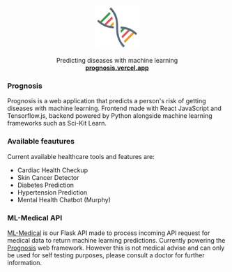 <p align="center">
  <a href="prognosis.vercel.app">
    <img src="./public/export.png" width="100">
  </a>

  <p align="center">
    Predicting diseases with machine learning
    <br>
    <a href="prognosis.vercel.app"><strong>prognosis.vercel.app</strong></a>
  </p>
</p>





### **Prognosis**
Prognosis is a web application that predicts a person's risk of getting diseases with machine learning. Frontend made with React JavaScript and Tensorflow.js, backend powered by Python alongside machine learning frameworks such as Sci-Kit Learn.

### **Available feautures**
Current available healthcare tools and features are:
- Cardiac Health Checkup
- Skin Cancer Detector
- Diabetes Prediction
- Hypertension Prediction
- Mental Health Chatbot (Murphy)

### **ML-Medical API**
[ML-Medical](https://github.com/yapkhaichuen/ml-medical) is our Flask API made to process incoming API request for medical data to return machine learning predictions. Currently powering the [Prognosis](https://prognosis.vercel.app/) web framework. However this is not medical advise and can only be used for self testing purposes, please consult a doctor for further information.


